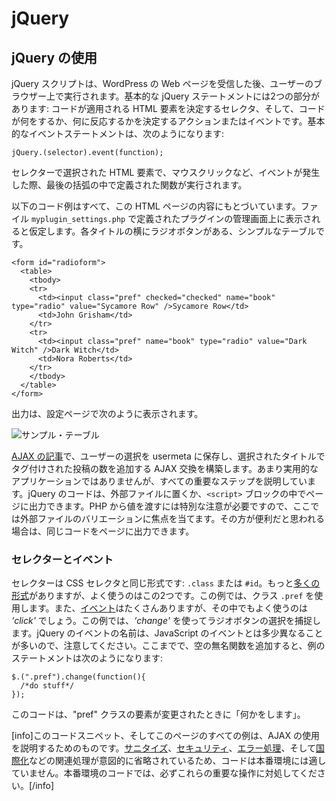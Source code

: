 <!-- 
# jQuery
 -->
# jQuery

<!-- 
## Using jQuery
 -->
## jQuery の使用

<!-- 
Your jQuery script runs on the user's browser after your WordPress webpage is received. A basic jQuery statement has two parts: a selector that determines which HTML elements the code applies to, and an action or event, which determines what the code does or what it reacts to. The basic event statement looks like this:
 -->
jQuery スクリプトは、WordPress の Web ページを受信した後、ユーザーのブラウザー上で実行されます。基本的な jQuery ステートメントには2つの部分があります: コードが適用される HTML 要素を決定するセレクタ、そして、コードが何をするか、何に反応するかを決定するアクションまたはイベントです。基本的なイベントステートメントは、次のようになります:

```
jQuery.(selector).event(function);
```

<!-- 
When an event, such as a mouse click, occurs in an HTML element selected by the selector, the function that is defined inside the final set of parentheses is executed.
 -->
セレクターで選択された HTML 要素で、マウスクリックなど、イベントが発生した際、最後の括弧の中で定義された関数が実行されます。

<!-- 
All the following code examples are based on this HTML page content. Assume it appears on your plugin's admin settings screen, defined by the file `myplugin_settings.php`. It is a simple table with radio buttons next to each title.
 -->
以下のコード例はすべて、この HTML ページの内容にもとづいています。ファイル `myplugin_settings.php` で定義されたプラグインの管理画面上に表示されると仮定します。各タイトルの横にラジオボタンがある、シンプルなテーブルです。

```
<form id="radioform">
  <table>
    <tbody>
    <tr>
      <td><input class="pref" checked="checked" name="book" type="radio" value="Sycamore Row" />Sycamore Row</td>
      <td>John Grisham</td>
    </tr>
    <tr>
      <td><input class="pref" name="book" type="radio" value="Dark Witch" />Dark Witch</td>
      <td>Nora Roberts</td>
    </tr>
    </tbody>
  </table>
</form>
```

<!-- 
The output could look something like this on your settings page.
 -->
出力は、設定ページで次のように表示されます。

<!-- 
![Sample Table](https://i3.wp.com/make.wordpress.org/docs/files/2013/11/pdh-ajax-example.png)
 -->
![サンプル・テーブル](https://i3.wp.com/make.wordpress.org/docs/files/2013/11/pdh-ajax-example.png)

<!-- 
In the [article on AJAX](https://developer.wordpress.org/plugins/javascript/ajax/), we will build an AJAX exchange that saves the user selection in usermeta and adds the number of posts tagged with the selected title. Not a very practical application, but it illustrates all the important steps. jQuery code can either reside in an external file or be output to the page inside a `<script>` block. We will focus on the external file variation because passing values from PHP requires special attention. The same code can be output to the page if that seems more expedient to you.
 -->
[AJAX の記事](https://developer.wordpress.org/plugins/javascript/ajax/)で、ユーザーの選択を usermeta に保存し、選択されたタイトルでタグ付けされた投稿の数を追加する AJAX 交換を構築します。あまり実用的なアプリケーションではありませんが、すべての重要なステップを説明しています。jQuery のコードは、外部ファイルに置くか、`<script>` ブロックの中でページに出力できます。PHP から値を渡すには特別な注意が必要ですので、ここでは外部ファイルのバリエーションに焦点を当てます。その方が便利だと思われる場合は、同じコードをページに出力できます。

<!-- 
### Selector and Event
 -->
### セレクターとイベント

<!-- 
The selector is the same form as CSS selectors: `.class` or `#id`. There's many [more forms](https://api.jquery.com/category/selectors/ "jQuery Reference"), but these are the two you will frequently use. In our example, we will use class `.pref`. There's also a slew of possible [events](https://api.jquery.com/category/events/ "jQuery Reference"), one you will likely use a lot is _‘click'_. In our example we will use _‘change'_ to capture a radio button selection. Be aware that jQuery events are often named somewhat differently than those with JavaScript. So far, after we add in an empty anonymous function, our example statement looks like this:
 -->
セレクターは CSS セレクタと同じ形式です: `.class` または `#id`。もっと[多くの形式](https://api.jquery.com/category/selectors/ "jQuery Reference")がありますが、よく使うのはこの2つです。この例では、クラス `.pref` を使用します。また、[イベント](https://api.jquery.com/category/events/ "jQuery Reference")はたくさんありますが、その中でもよく使うのは _‘click'_ でしょう。この例では、_‘change'_ を使ってラジオボタンの選択を捕捉します。jQuery のイベントの名前は、JavaScript のイベントとは多少異なることが多いので、注意してください。ここまでで、空の無名関数を追加すると、例のステートメントは次のようになります:

```
$.(".pref").change(function(){
  /*do stuff*/
});
```

<!-- 
This code will "do stuff" when any element of the "pref" class changes.
 -->
このコードは、"pref" クラスの要素が変更されたときに「何かをします」。

<!-- 
[info]This code snippet, and all examples on this page, are for illustrating the use of AJAX. The code is not suitable for production environments because related operations such as [sanitization](https://developer.wordpress.org/plugins/security/securing-input/), [security](https://developer.wordpress.org/apis/security/nonces/), [error handling](https://www.sitepoint.com/error-handling-in-php/), and [internationalization](https://developer.wordpress.org/plugins/internationalization/) have been intentionally omitted. Be sure to always address these important operations in your production code.[/info]
 -->
[info]このコードスニペット、そしてこのページのすべての例は、AJAX の使用を説明するためのものです。[サニタイズ](https://developer.wordpress.org/plugins/security/securing-input/)、[セキュリティ](https://developer.wordpress.org/apis/security/nonces/)、[エラー処理](https://www.sitepoint.com/error-handling-in-php/)、そして[国際化](https://developer.wordpress.org/plugins/internationalization/)などの関連処理が意図的に省略されているため、コードは本番環境には適していません。本番環境のコードでは、必ずこれらの重要な操作に対処してください。[/info]